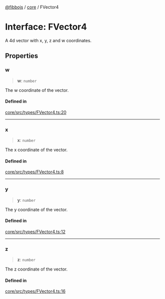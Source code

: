 [@fibbojs](/api/index) / [core](/api/core) / FVector4

# Interface: FVector4

A 4d vector with x, y, z and w coordinates.

## Properties

### w

> **w**: `number`

The w coordinate of the vector.

#### Defined in

[core/src/types/FVector4.ts:20](https://github.com/fibbojs/fibbo/blob/fe513db46f793b2520946de03583c9b4464b47bc/packages/core/src/types/FVector4.ts#L20)

***

### x

> **x**: `number`

The x coordinate of the vector.

#### Defined in

[core/src/types/FVector4.ts:8](https://github.com/fibbojs/fibbo/blob/fe513db46f793b2520946de03583c9b4464b47bc/packages/core/src/types/FVector4.ts#L8)

***

### y

> **y**: `number`

The y coordinate of the vector.

#### Defined in

[core/src/types/FVector4.ts:12](https://github.com/fibbojs/fibbo/blob/fe513db46f793b2520946de03583c9b4464b47bc/packages/core/src/types/FVector4.ts#L12)

***

### z

> **z**: `number`

The z coordinate of the vector.

#### Defined in

[core/src/types/FVector4.ts:16](https://github.com/fibbojs/fibbo/blob/fe513db46f793b2520946de03583c9b4464b47bc/packages/core/src/types/FVector4.ts#L16)
